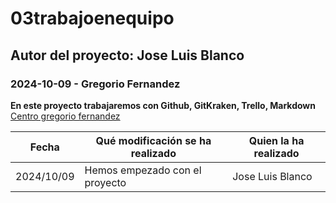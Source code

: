 # 03trabajoenequipo
## Autor del proyecto: Jose Luis Blanco
### 2024-10-09 - Gregorio Fernandez
**En este proyecto trabajaremos con Github, GitKraken, Trello, Markdown**
[Centro gregorio fernandez](gregoriofer.com)

| Fecha | Qué modificación se ha realizado | Quien la ha realizado |
| ----------- | ----------- | ----------- |
| 2024/10/09 | Hemos empezado con el proyecto | Jose Luis Blanco |
